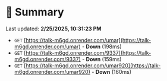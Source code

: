 # 📖 Summary
Last updated: **2/25/2025, 10:31:23 PM**

- `GET` [https://talk-m6gd.onrender.com/umar](https://talk-m6gd.onrender.com/umar) - **Down** (198ms)
- `GET` [https://talk-m6gd.onrender.com/9337](https://talk-m6gd.onrender.com/9337) - **Down** (159ms)
- `GET` [https://talk-m6gd.onrender.com/umar920](https://talk-m6gd.onrender.com/umar920) - **Down** (160ms)
